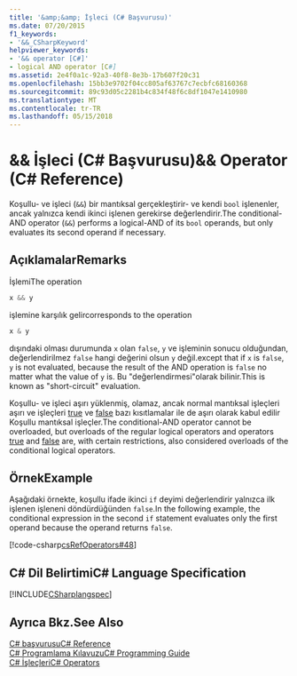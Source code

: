 ```yaml
---
title: '&amp;&amp; İşleci (C# Başvurusu)'
ms.date: 07/20/2015
f1_keywords:
- '&&_CSharpKeyword'
helpviewer_keywords:
- '&& operator [C#]'
- logical AND operator [C#]
ms.assetid: 2e4f0a1c-92a3-40f8-8e3b-17b607f20c31
ms.openlocfilehash: 15bb3e9702f04cc805af63767c7ecbfc68160368
ms.sourcegitcommit: 89c93d05c2281b4c834f48f6c8df1047e1410980
ms.translationtype: MT
ms.contentlocale: tr-TR
ms.lasthandoff: 05/15/2018
---
```

# <a name="ampamp-operator-c-reference"></a><span data-ttu-id="5ad2c-102">&amp;&amp; İşleci (C# Başvurusu)</span><span class="sxs-lookup"><span data-stu-id="5ad2c-102">&amp;&amp; Operator (C# Reference)</span></span>
<span data-ttu-id="5ad2c-103">Koşullu- ve işleci (`&&`) bir mantıksal gerçekleştirir- ve kendi `bool` işlenenler, ancak yalnızca kendi ikinci işlenen gerekirse değerlendirir.</span><span class="sxs-lookup"><span data-stu-id="5ad2c-103">The conditional-AND operator (`&&`) performs a logical-AND of its `bool` operands, but only evaluates its second operand if necessary.</span></span>  
  
## <a name="remarks"></a><span data-ttu-id="5ad2c-104">Açıklamalar</span><span class="sxs-lookup"><span data-stu-id="5ad2c-104">Remarks</span></span>  
 <span data-ttu-id="5ad2c-105">İşlemi</span><span class="sxs-lookup"><span data-stu-id="5ad2c-105">The operation</span></span>  
  
```csharp  
x && y  
```  
  
 <span data-ttu-id="5ad2c-106">işlemine karşılık gelir</span><span class="sxs-lookup"><span data-stu-id="5ad2c-106">corresponds to the operation</span></span>  
  
```csharp  
x & y  
```  
  
 <span data-ttu-id="5ad2c-107">dışındaki olması durumunda `x` olan `false`, `y` ve işleminin sonucu olduğundan, değerlendirilmez `false` hangi değerini olsun `y` değil.</span><span class="sxs-lookup"><span data-stu-id="5ad2c-107">except that if `x` is `false`, `y` is not evaluated, because the result of the AND operation is `false` no matter what the value of `y`  is.</span></span> <span data-ttu-id="5ad2c-108">Bu "değerlendirmesi"olarak bilinir.</span><span class="sxs-lookup"><span data-stu-id="5ad2c-108">This is known as "short-circuit" evaluation.</span></span>  
  
 <span data-ttu-id="5ad2c-109">Koşullu- ve işleci aşırı yüklenmiş, olamaz, ancak normal mantıksal işleçleri aşırı ve işleçleri [true](../../../csharp/language-reference/keywords/true.md) ve [false](../../../csharp/language-reference/keywords/false.md) bazı kısıtlamalar ile de aşırı olarak kabul edilir Koşullu mantıksal işleçler.</span><span class="sxs-lookup"><span data-stu-id="5ad2c-109">The conditional-AND operator cannot be overloaded, but overloads of the regular logical operators and operators [true](../../../csharp/language-reference/keywords/true.md) and [false](../../../csharp/language-reference/keywords/false.md) are, with certain restrictions, also considered overloads of the conditional logical operators.</span></span>  
  
## <a name="example"></a><span data-ttu-id="5ad2c-110">Örnek</span><span class="sxs-lookup"><span data-stu-id="5ad2c-110">Example</span></span>  
 <span data-ttu-id="5ad2c-111">Aşağıdaki örnekte, koşullu ifade ikinci `if` deyimi değerlendirir yalnızca ilk işlenen işleneni döndürdüğünden `false`.</span><span class="sxs-lookup"><span data-stu-id="5ad2c-111">In the following example, the conditional expression in the second `if` statement evaluates only the first operand because the operand returns `false`.</span></span>  
  
 [!code-csharp[csRefOperators#48](../../../csharp/language-reference/operators/codesnippet/CSharp/conditional-and-operator_1.cs)]  
  
## <a name="c-language-specification"></a><span data-ttu-id="5ad2c-112">C# Dil Belirtimi</span><span class="sxs-lookup"><span data-stu-id="5ad2c-112">C# Language Specification</span></span>  
 [!INCLUDE[CSharplangspec](~/includes/csharplangspec-md.md)]  
  
## <a name="see-also"></a><span data-ttu-id="5ad2c-113">Ayrıca Bkz.</span><span class="sxs-lookup"><span data-stu-id="5ad2c-113">See Also</span></span>  
 [<span data-ttu-id="5ad2c-114">C# başvurusu</span><span class="sxs-lookup"><span data-stu-id="5ad2c-114">C# Reference</span></span>](../../../csharp/language-reference/index.md)  
 [<span data-ttu-id="5ad2c-115">C# Programlama Kılavuzu</span><span class="sxs-lookup"><span data-stu-id="5ad2c-115">C# Programming Guide</span></span>](../../../csharp/programming-guide/index.md)  
 [<span data-ttu-id="5ad2c-116">C# İşleçleri</span><span class="sxs-lookup"><span data-stu-id="5ad2c-116">C# Operators</span></span>](../../../csharp/language-reference/operators/index.md)
